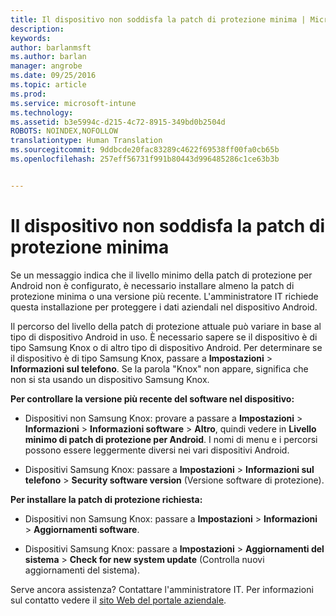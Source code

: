 ```yaml
---
title: Il dispositivo non soddisfa la patch di protezione minima | Microsoft Intune
description: 
keywords: 
author: barlanmsft
ms.author: barlan
manager: angrobe
ms.date: 09/25/2016
ms.topic: article
ms.prod: 
ms.service: microsoft-intune
ms.technology: 
ms.assetid: b3e5994c-d215-4c72-8915-349bd0b2504d
ROBOTS: NOINDEX,NOFOLLOW
translationtype: Human Translation
ms.sourcegitcommit: 9ddbcde20fac83289c4622f69538ff00fa0cb65b
ms.openlocfilehash: 257eff56731f991b80443d996485286c1ce63b3b


---
```


# <a name="your-device-does-not-meet-the-minimum-security-patch"></a>Il dispositivo non soddisfa la patch di protezione minima

Se un messaggio indica che il livello minimo della patch di protezione per Android non è configurato, è necessario installare almeno la patch di protezione minima o una versione più recente. L'amministratore IT richiede questa installazione per proteggere i dati aziendali nel dispositivo Android.

Il percorso del livello della patch di protezione attuale può variare in base al tipo di dispositivo Android in uso. È necessario sapere se il dispositivo è di tipo Samsung Knox o di altro tipo di dispositivo Android. Per determinare se il dispositivo è di tipo Samsung Knox, passare a **Impostazioni** > **Informazioni sul telefono**. Se la parola "Knox" non appare, significa che non si sta usando un dispositivo Samsung Knox.

**Per controllare la versione più recente del software nel dispositivo:**

- Dispositivi non Samsung Knox: provare a passare a **Impostazioni** > **Informazioni** > **Informazioni software** > **Altro**, quindi vedere in **Livello minimo di patch di protezione per Android**. I nomi di menu e i percorsi possono essere leggermente diversi nei vari dispositivi Android.

- Dispositivi Samsung Knox: passare a **Impostazioni** > **Informazioni sul telefono** > **Security software version** (Versione software di protezione).

**Per installare la patch di protezione richiesta:**

- Dispositivi non Samsung Knox: passare a **Impostazioni** > **Informazioni** > **Aggiornamenti software**.

- Dispositivi Samsung Knox: passare a **Impostazioni** > **Aggiornamenti del sistema** > **Check for new system update** (Controlla nuovi aggiornamenti del sistema).

Serve ancora assistenza? Contattare l'amministratore IT. Per informazioni sul contatto vedere il [sito Web del portale aziendale](http://portal.manage.microsoft.com).



<!--HONumber=Nov16_HO1-->


